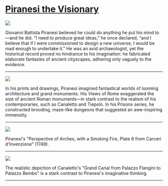 # [Piranesi the Visionary](http://artsmia.github.io/griot/#/stories/1503)

![](http://cdn.dx.artsmia.org/thumbs/tn_2014_TDX_MIAArtStories_135.jpg)

Giovanni Battista Piranesi believed he could do anything he put his mind to—and he did. "I need to produce great ideas,” he once declared, “and I believe that if I were commissioned to design a new universe, I would be mad enough to undertake it." He was an avid archaeologist, yet the historical record proved no hindrance to his imagination: he fabricated elaborate fantasies of ancient cityscapes, adhering only vaguely to the evidence. 

---

![](http://cdn.dx.artsmia.org/thumbs/tn_2014_TDX_MIAArtStories_134.jpg)

In his prints and drawings, Piranesi imagined fantastical worlds of looming architecture and grand monuments. His Views of Rome exaggerated the size of ancient Roman monuments—in stark contrast to the realism of his contemporaries, such as Canaletto and Tiepolo. In his Prisons series, he constructed brooding, maze-like dungeons that suggested an awe-inspiring immensity. 

---

![](http://cdn.dx.artsmia.org/thumbs/tn_mia_2018650.jpg)

Piranesi's "Perspective of Arches, with a Smoking Fire, Plate 6 from Carceri d'Invenzione" (1749).

---

![](http://cdn.dx.artsmia.org/thumbs/tn_mia_5024076.jpg)

The realistic depiction of Canaletto's "Grand Canal from Palazzo Flangini to Palazzo Bembo" is a stark contrast to Piranesi's imaginative thinking.

---

